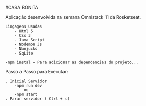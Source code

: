 #CASA BONITA 

Aplicação desenvolvida na semana Omnistack 11 da Rosketseat.

    Lingagens Usadas
        - Html 5
        - Css 3
        - Java Script
        - Nodemon Js
        - Nunjucks
        - SqLite

    -npm instal = Para adicionar as dependencias do projeto...

Passo a Passo para Executar:

    . Inicial Servidor
        -npm run dev 
            ou 
        -npm start   
    . Parar servidor ( Ctrl + c)

